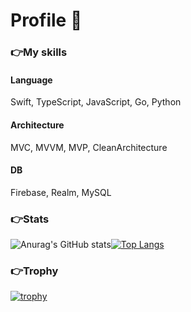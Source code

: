 # Profile 👋

### 👉My skills
#### Language
Swift, TypeScript, JavaScript, Go, Python

#### Architecture
MVC, MVVM, MVP, CleanArchitecture

#### DB
Firebase, Realm, MySQL

### 👉Stats
![Anurag's GitHub stats](https://github-readme-stats.vercel.app/api?username=yamada-k-25&show_icons=true&theme=radical)[![Top Langs](https://github-readme-stats.vercel.app/api/top-langs/?username=yamada-k-25&layout=compact&theme=radical)](https://github.com/yamada-k-25/github-readme-stats)

### 👉Trophy
[![trophy](https://github-profile-trophy.vercel.app/?username=yamada-k-25&theme=radical)](https://github.com/yamada-k-25/github-profile-trophy)
